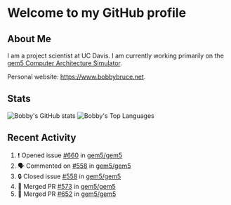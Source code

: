 # Welcome to my GitHub profile

## About Me

I am a project scientist at UC Davis. I am currently working primarily on the [gem5 Computer Architecture Simulator](https://github.com/gem5).

Personal website: <https://www.bobbybruce.net>.

## Stats

![Bobby's GitHub stats](https://github-readme-stats.vercel.app/api?username=bobbyrbruce&show_icons=true&theme=responsive&include_all_commits=true&count_private=true&show=reviews&disable_animations=true)
![Bobby's Top Languages ](https://github-readme-stats.vercel.app/api/top-langs/?username=bobbyrbruce&layout=compact&theme=responsive&count_private=true&langs_count=10&disable_animations=true)

## Recent Activity

<!--START_SECTION:activity-->
1. ❗ Opened issue [#660](https://github.com/gem5/gem5/issues/660) in [gem5/gem5](https://github.com/gem5/gem5)
2. 🗣 Commented on [#558](https://github.com/gem5/gem5/issues/558#issuecomment-1843630530) in [gem5/gem5](https://github.com/gem5/gem5)
3. 🔒 Closed issue [#558](https://github.com/gem5/gem5/issues/558) in [gem5/gem5](https://github.com/gem5/gem5)
4. 🎉 Merged PR [#573](https://github.com/gem5/gem5/pull/573) in [gem5/gem5](https://github.com/gem5/gem5)
5. 🎉 Merged PR [#652](https://github.com/gem5/gem5/pull/652) in [gem5/gem5](https://github.com/gem5/gem5)
<!--END_SECTION:activity-->
